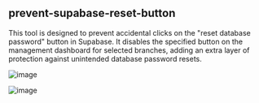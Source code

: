## prevent-supabase-reset-button

This tool is designed to prevent accidental clicks on the "reset database password" button in Supabase. It disables the specified button on the management dashboard for selected branches, adding an extra layer of protection against unintended database password resets.

![image](https://github.com/user-attachments/assets/ddff0558-7a45-400b-adf9-c0dc1a0fe048)

![image](https://github.com/user-attachments/assets/91957f5e-06eb-440a-b8d6-a749994eb16e)
